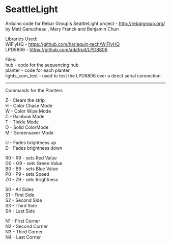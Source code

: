 SeattleLight
============
Arduino code for Rebar Group's SeattleLight project - http://rebargroup.org/  
by Matt Ganucheau , Mary Franck and Benjamin Chun

Libraries Used:  
WiFlyHQ - https://github.com/harlequin-tech/WiFlyHQ  
LPD8806 - https://github.com/adafruit/LPD8806  

Files:   
hub             - code for the sequencing hub  
planter         - code for each planter  
lights_com_test - used to test the LPD8806 over a direct serial connection  

------------------------------  
Commands for the Planters  
  
Z - Clears the strip  
H - Color Chase Mode  
W - Color Wipe Mode  
C - Rainbow Mode  
T - Tinkle Mode  
O - Solid ColorMode  
M - Screensaver Mode  

U - Fades brightness up  
D - Fades brightness down  

R0 - R9  - sets Red Value  
G0 - G9  - sets Green Value  
B0 - B9  - sets Blue Value  
P0 - P9  - sets Speed  
Z0 - Z9  - sets Brightness  

S0 - All Sides  
S1 - First Side  
S2 - Second Side  
S3 - Third Side  
S4 - Last Side  

N1 - First Corner  
N2 - Second Corner  
N3 - Third Corner  
N4 - Last Corner  
